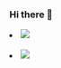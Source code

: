 ### Hi there 👋

<div>
 <li>
  <img src="https://img.shields.io/badge/Javascript-F7DF1E?style=for-the-badge&logo=javascript&logoColor=white"/>
 </li>
 <br/>
 <li>
  <img src="https://img.shields.io/badge/React-61DAFB?style=for-the-badge&logo=react&logoColor=white"/>
 </li>
</div>

<!--
**seo-min-jeong/seo-min-jeong** is a ✨ _special_ ✨ repository because its `README.md` (this file) appears on your GitHub profile.

Here are some ideas to get you started:

- 🔭 I’m currently working on ...
- 🌱 I’m currently learning ...
- 👯 I’m looking to collaborate on ...
- 🤔 I’m looking for help with ...
- 💬 Ask me about ...
- 📫 How to reach me: ...
- 😄 Pronouns: ...
- ⚡ Fun fact: ...
-->
